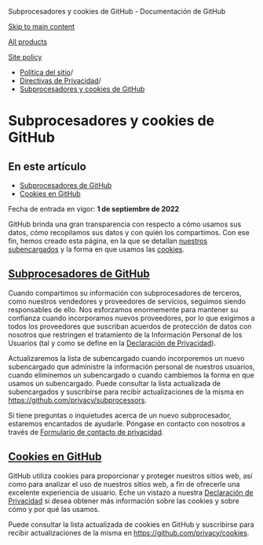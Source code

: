 Subprocesadores y cookies de GitHub - Documentación de GitHub

[Skip to main content](#main-content)

[All products](/es)

[Site policy](/site-policy)

* [Política del sitio](/es/site-policy)/
* [Directivas de Privacidad](/es/site-policy/privacy-policies)/
* [Subprocesadores y cookies de GitHub](/es/site-policy/privacy-policies/github-subprocessors-and-cookies)

Subprocesadores y cookies de GitHub
==========

En este artículo
----------

* [Subprocesadores de GitHub](#github-subprocessors)
* [Cookies en GitHub](#cookies-on-github)

Fecha de entrada en vigor: **1 de septiembre de 2022**

GitHub brinda una gran transparencia con respecto a cómo usamos sus datos, cómo recopilamos sus datos y con quién los compartimos. Con ese fin, hemos creado esta página, en la que se detallan [nuestros subencargados](#github-subprocessors) y la forma en que usamos las [cookies](#cookies-on-github).

[Subprocesadores de GitHub](#github-subprocessors)
----------

Cuando compartimos su información con subprocesadores de terceros, como nuestros vendedores y proveedores de servicios, seguimos siendo responsables de ello. Nos esforzamos enormemente para mantener su confianza cuando incorporamos nuevos proveedores, por lo que exigimos a todos los proveedores que suscriban acuerdos de protección de datos con nosotros que restringen el tratamiento de la Información Personal de los Usuarios (tal y como se define en la [Declaración de Privacidad](/es/site-policy/privacy-policies/github-privacy-statement)).

Actualizaremos la lista de subencargado cuando incorporemos un nuevo subencargado que administre la información personal de nuestros usuarios, cuando eliminemos un subencargado o cuando cambiemos la forma en que usamos un subencargado. Puede consultar la lista actualizada de subencargados y suscribirse para recibir actualizaciones de la misma en <https://github.com/privacy/subprocessors>.

Si tiene preguntas o inquietudes acerca de un nuevo subprocesador, estaremos encantados de ayudarle. Póngase en contacto con nosotros a través de [Formulario de contacto de privacidad](https://github.com/contact/privacy).

[Cookies en GitHub](#cookies-on-github)
----------

GitHub utiliza cookies para proporcionar y proteger nuestros sitios web, así como para analizar el uso de nuestros sitios web, a fin de ofrecerle una excelente experiencia de usuario. Eche un vistazo a nuestra [Declaración de Privacidad](/es/site-policy/privacy-policies/github-privacy-statement#our-use-of-cookies-and-tracking) si desea obtener más información sobre las cookies y sobre cómo y por qué las usamos.

Puede consultar la lista actualizada de cookies en GitHub y suscribirse para recibir actualizaciones de la misma en <https://github.com/privacy/cookies>.
